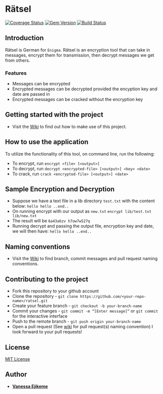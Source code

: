 # Rätsel
[![Coverage Status](https://coveralls.io/repos/github/vynessa/ratsel/badge.svg?branch=develop)](https://coveralls.io/github/vynessa/ratsel?branch=develop)
[![Gem Version](https://badge.fury.io/rb/ratsel.svg)](https://badge.fury.io/rb/ratsel)
[![Build Status](https://travis-ci.org/vynessa/ratsel.svg?branch=develop)](https://travis-ci.org/vynessa/ratsel)

## Introduction
Rätsel is German for `Enigma`. Rätsel is an encryption tool that can take in messages, encrypt them for transmission, then decrypt messages we get from others.

### Features
<ul>
<li>Messages can be encrypted</li>
<li>Encrypted messages can be decrypted provided the encyption key and date are passed in</li>
<li>Encrypted messages can be cracked without the encryption key</li>
</ul>

## Getting started with the project
* Visit the [Wiki](https://github.com/vynessa/ratsel/wiki/Getting-Started-with-the-Project) to find out how to make use of this project.

## How to use the application
To utilize the functionality of this tool, on command line, run the following:
* To encrypt, run `encrypt <file> [<output>]`
* To decrypt, run `decrypt <encrypted-file> [<output>] <key> <date>`
* To crack, run `crack <encrypted-file> [<output>] <date>`

## Sample Encryption and Decryption
* Suppose we have a text file in a lib directory `test.txt` with the content below:
    ```hello hello ..end..```
* On running encrypt with our output as `new.txt`
    ```encrypt lib/test.txt lib/new.txt```
* The result will be 
    ```6a43a6zv h7ow7w527q```
* Running decrypt and passing the output file, encryption key and date, we will then have:
    ```hello hello ..end..```

## Naming conventions
* Visit the [Wiki](https://github.com/vynessa/ratsel/wiki) to find branch, commit messages and pull request naming conventions.
## Contributing to the project
* Fork this repository to your github account
* Clone the repository -  `git clone https://github.com/<your-repo-name>/ratsel.git`
* Create your feature branch - `git checkout -b your-branch-name`
* Commit your changes - `git commit -m “[Enter message]“` or `git commit` for the interactive interface
* Push to the remote branch - `git push origin your-branch-name`
* Open a pull request (See [wiki](https://github.com/vynessa/ratsel/wiki/Pull-Request-Naming-and-Description-Convention) for pull request(s) naming convention)
I look forward to your pull requests!

## License
[MIT License](https://github.com/vynessa/ratsel/blob/develop/LICENSE)

## Author
* **[Vanessa Ejikeme](https://www.linkedin.com/in/vanessa-ejikeme-68078b74/)**